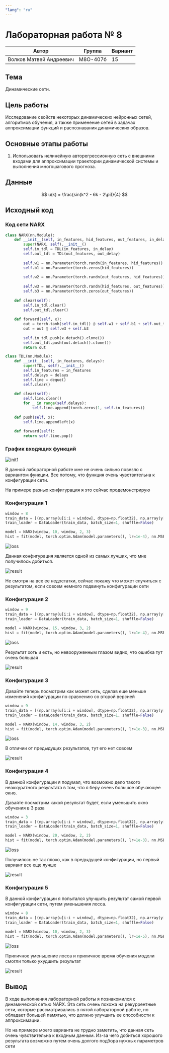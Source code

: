 ```yaml
---
"lang": "ru"
---
```


# Лабораторная работа № 8
| Автор                   | Группа   | Вариант |
| ----------------------- | -------- | ------- |
| Волков Матвей Андреевич | М8О-407б | 15      |

## Тема
Динамические сети.

## Цель работы
Исследование свойств некоторых динамических нейронных сетей, алгоритмов обучения, а также применение сетей в задачах аппроксимации функций и распознавания динамических образов.

## Основные этапы работы
1. Использовать нелинейную авторегрессионную сеть с внешними входами для аппроксимации траектории динамической системы и выполнения многошагового прогноза.

## Данные
$$ u(k) = \frac{sin(k^2 - 6k - 2\pi)}{4} $$

## Исходный код 

### Код сети NARX

```python
class NARX(nn.Module):
    def __init__(self, in_features, hid_features, out_features, in_delay, out_delay):
        super(NARX, self).__init__()        
        self.in_tdl = TDL(in_features, in_delay)
        self.out_tdl = TDL(out_features, out_delay)
        
        self.w1 = nn.Parameter(torch.randn(in_features, hid_features))
        self.b1 = nn.Parameter(torch.zeros(hid_features))
        
        self.w2 = nn.Parameter(torch.randn(out_features, hid_features))
        
        self.w3 = nn.Parameter(torch.randn(hid_features, out_features))
        self.b3 = nn.Parameter(torch.zeros(out_features))
        
    def clear(self):
        self.in_tdl.clear()
        self.out_tdl.clear()
        
    def forward(self, x):
        out = torch.tanh(self.in_tdl() @ self.w1 + self.b1 + self.out_tdl() @ self.w2)
        out = out @ self.w3 + self.b3
        
        self.in_tdl.push(x.detach().clone())
        self.out_tdl.push(out.detach().clone())
        return out

class TDL(nn.Module):
    def __init__(self, in_features, delays):
        super(TDL, self).__init__()
        self.in_features = in_features
        self.delays = delays
        self.line = deque()
        self.clear()
        
    def clear(self):
        self.line.clear()
        for _ in range(self.delays):
            self.line.append(torch.zeros(1, self.in_features))
    
    def push(self, x):
        self.line.appendleft(x)
    
    def forward(self):
        return self.line.pop()
```

### График входящих функций

![init1](img/init.png)

В данной лабораторной работе мне не очень сильно повезло с вариантом функции. 
Все потому, что функция очень чувствительна к конфигурации сети.

На примере разных конфигурация я это сейчас продемонстрирую

### Конфигурация 1


```python
window = 8
train_data = [(np.array(u[i:i + window], dtype=np.float32), np.array(y[i:i + window], dtype=np.float32)) for i in range(len(k) - window + 1)]
train_loader = DataLoader(train_data, batch_size=1, shuffle=False)

model = NARX(window, 10, window, 2, 3)
hist = fit(model, torch.optim.Adam(model.parameters(), lr=1e-4), nn.MSELoss(), 60, train_loader)
```

![loss](img/loss_1.png)

Данная конфигурация является одной из самых лучших, что мне получилось добиться.

![result](img/result_1.png)

Не смотря на все ее недостатки, сейчас покажу что может случиться с результатом, если совсем немного подвинуть конфигурации сети

### Конфигурация 2

```python
window = 9
train_data = [(np.array(u[i:i + window], dtype=np.float32), np.array(y[i:i + window], dtype=np.float32)) for i in range(len(k) - window + 1)]
train_loader = DataLoader(train_data, batch_size=1, shuffle=False)

model = NARX(window, 15, window, 3, 2)
hist = fit(model, torch.optim.Adam(model.parameters(), lr=1e-4), nn.MSELoss(), 70, train_loader)
```

![loss](img/loss_2.png)

Результат хоть и есть, но невооруженным глазом видно, что ошибка тут очень большая


![result](img/result_2.png)

### Конфигурация 3

Давайте теперь посмотрим как может сеть, сделав еще меньше изменений конфигурации по сравнению со второй версией

```python
window = 9
train_data = [(np.array(u[i:i + window], dtype=np.float32), np.array(y[i:i + window], dtype=np.float32)) for i in range(len(k) - window + 1)]
train_loader = DataLoader(train_data, batch_size=1, shuffle=False)

model = NARX(window, 14, window, 3, 2)
hist = fit(model, torch.optim.Adam(model.parameters(), lr=1e-3), nn.MSELoss(), 100, train_loader)
```

![loss](img/loss_3.png)

В отличии от предыдущих результатов, тут его нет совсем


![result](img/result_3.png)

### Конфигурация 4

В данной конфигурации я подумал, что возможно дело такого неаккуратного результата в том, что я беру очень большое обучающее окно.

Давайте посмотрим какой результат будет, если уменьшить окно обучения в 3 раза

```python
window = 3
train_data = [(np.array(u[i:i + window], dtype=np.float32), np.array(y[i:i + window], dtype=np.float32)) for i in range(len(k) - window + 1)]
train_loader = DataLoader(train_data, batch_size=1, shuffle=False)

model = NARX(window, 20, window, 2, 2)
hist = fit(model, torch.optim.Adam(model.parameters(), lr=1e-3), nn.MSELoss(), 50, train_loader)
```
![loss](img/loss_4.png)

Получилось не так плохо, как в предыдущей конфигурации, но первый вариант все еще лучше

![result](img/result_4.png)

### Конфигурация 5

В данной конфигурации я попытался улучшить результат самой первой конфигурации сети, путем уменьшения лосса.

```python
window = 8
train_data = [(np.array(u[i:i + window], dtype=np.float32), np.array(y[i:i + window], dtype=np.float32)) for i in range(len(k) - window + 1)]
train_loader = DataLoader(train_data, batch_size=1, shuffle=False)

model = NARX(window, 10, window, 2, 3)
hist = fit(model, torch.optim.Adam(model.parameters(), lr=1e-5), nn.MSELoss(), 800, train_loader)
```
![loss](img/loss_5.png)

Приличное уменьшение лосса и приличное время обучения модели смогли только ухудшить результат

![result](img/result_5.png)


## Вывод
В ходе выполнения лабораторной работы я познакомился с динамической сетью NARX. Эта сеть очень похожа на рекуррентные сети, которые рассматривались в пятой лабораторной работе, но обладает большей памятью, что должно улучшить ее способности к аппроксимации. 

Но на примере моего варианта не трудно заметить, что данная сеть очень чувствительна к входным данным. Из-за чего добиться хорошого результата возможно путем очень долгого подбора нужных параметров сети